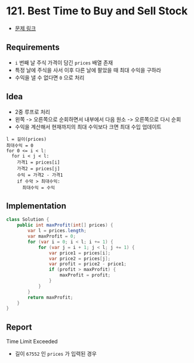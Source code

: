 # 121. Best Time to Buy and Sell Stock

- [문제 링크](https://leetcode.com/problems/best-time-to-buy-and-sell-stock/)

## Requirements

- `i` 번째 날 주식 가격이 담긴 `prices` 배열 존재
- 특정 날에 주식을 사서 이후 다른 날에 팔았을 때 최대 수익을 구하라
- 수익을 낼 수 없다면 `0` 으로 처리

## Idea

- 2중 루프로 처리
- 왼쪽 -> 오른쪽으로 순회하면서 내부에서 다음 원소 -> 오른쪽으로 다시 순회
- 수익을 계산해서 현재까지의 최대 수익보다 크면 최대 수입 업데이트

```text
l = 길이(prices)
최대수익 = 0
for 0 <= i < l:
  for i < j < l:
    가격1 = prices[i]
    가격2 = prices[j]
    수익 = 가격2 - 가격1
    if 수악 > 최대수익:
      최대수익 = 수익
```

## Implementation

```java
class Solution {
    public int maxProfit(int[] prices) {
        var l = prices.length;
        var maxProfit = 0;
        for (var i = 0; i < l; i += 1) {
            for (var j = i + 1; j < l; j += 1) {
                var price1 = prices[i];
                var price2 = prices[j];
                var profit = price2 - price1;
                if (profit > maxProfit) {
                    maxProfit = profit;
                }
            }
        }
        return maxProfit;
    }
}
```

## Report

Time Limit Exceeded

- 길이 `67552` 인 `prices` 가 입력된 경우
